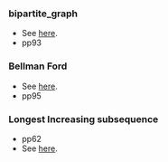 ### bipartite_graph
* See [here](../../algorithm/graph/bipartite_graph).
* pp93


### Bellman Ford
* See [here](../../algorithm/graph/bellman_ford).
* pp95


### Longest Increasing subsequence
* pp62
* See [here](../../algorithm/dynamic_programming/longest_increasing_subsequence).
